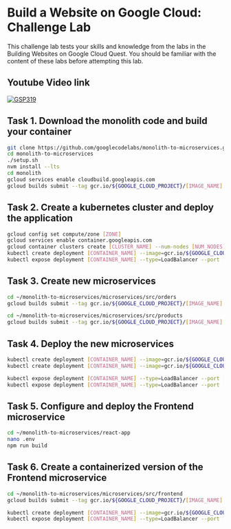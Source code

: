 # Build a Website on Google Cloud: Challenge Lab

This challenge lab tests your skills and knowledge from the labs in the Building Websites on Google Cloud Quest. You should be familiar with the content of these labs before attempting this lab.

## Youtube Video link
[![GSP319](https://img.youtube.com/vi/XgU0zYh0RqY/hqdefault.jpg)](https://youtu.be/XgU0zYh0RqY)

## Task 1. Download the monolith code and build your container

```bash
git clone https://github.com/googlecodelabs/monolith-to-microservices.git
cd monolith-to-microservices
./setup.sh
nvm install --lts
cd monolith
gcloud services enable cloudbuild.googleapis.com
gcloud builds submit --tag gcr.io/${GOOGLE_CLOUD_PROJECT}/[IMAGE_NAME]:[VERSION] .
```

## Task 2. Create a kubernetes cluster and deploy the application

```bash
gcloud config set compute/zone [ZONE]
gcloud services enable container.googleapis.com
gcloud container clusters create [CLUSTER_NAME] --num-nodes [NUM_NODES]
kubectl create deployment [CONTAINER_NAME] --image=gcr.io/${GOOGLE_CLOUD_PROJECT}/[IMAGE_NAME]:[VERSION]
kubectl expose deployment [CONTAINER_NAME] --type=LoadBalancer --port [EXT_PORT] --target-port [APP_PORT]
```

## Task 3. Create new microservices
```bash
cd ~/monolith-to-microservices/microservices/src/orders
gcloud builds submit --tag gcr.io/${GOOGLE_CLOUD_PROJECT}/[IMAGE_NAME]:[VERSION] .
```

```bash
cd ~/monolith-to-microservices/microservices/src/products
gcloud builds submit --tag gcr.io/${GOOGLE_CLOUD_PROJECT}/[IMAGE_NAME]:[VERSION] .
```

## Task 4. Deploy the new microservices

```bash
kubectl create deployment [CONTAINER_NAME] --image=gcr.io/${GOOGLE_CLOUD_PROJECT}/[IMAGE_NAME]:[VERSION]
kubectl create deployment [CONTAINER_NAME] --image=gcr.io/${GOOGLE_CLOUD_PROJECT}/[IMAGE_NAME]:[VERSION]
```

```bash
kubectl expose deployment [CONTAINER_NAME] --type=LoadBalancer --port [EXT_PORT] --target-port [APP_PORT]
kubectl expose deployment [CONTAINER_NAME] --type=LoadBalancer --port [EXT_PORT] --target-port [APP_PORT]
```

## Task 5. Configure and deploy the Frontend microservice
```bash
cd ~/monolith-to-microservices/react-app
nano .env
npm run build
```

## Task 6. Create a containerized version of the Frontend microservice
```bash
cd ~/monolith-to-microservices/microservices/src/frontend
gcloud builds submit --tag gcr.io/${GOOGLE_CLOUD_PROJECT}/[IMAGE_NAME]:[VERSION] .
```

```bash
kubectl create deployment [CONTAINER_NAME] --image=gcr.io/${GOOGLE_CLOUD_PROJECT}/[IMAGE_NAME]:[VERSION]
kubectl expose deployment [CONTAINER_NAME] --type=LoadBalancer --port [EXT_PORT] --target-port [APP_PORT]
```